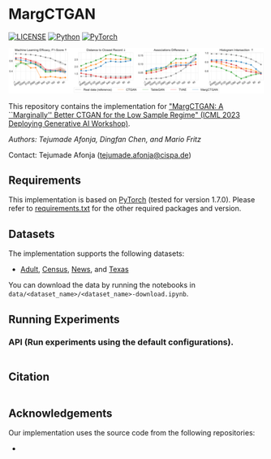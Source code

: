 # MargCTGAN
[![LICENSE](https://img.shields.io/badge/license-MIT-green?style=flat-square)](LICENSE)
[![Python](https://img.shields.io/badge/python-3.6-blue.svg?style=flat-square)](https://www.python.org/)
[![PyTorch](https://img.shields.io/badge/PyTorch-1.7.0-orange)](https://pytorch.org/)

![image](metrics_averaged.png)

This repository contains the implementation for ["MargCTGAN: A ``Marginally'' Better CTGAN for the Low Sample Regime" (ICML 2023 Deploying Generative AI Workshop)](https://openreview.net/pdf?id=4apndCCMv4).

*Authors: Tejumade Afonja, Dingfan Chen, and Mario Fritz*

Contact: Tejumade Afonja ([tejumade.afonja@cispa.de](mailto:tejumade.afonja@cispa.de))


## Requirements
This implementation is based on [PyTorch](https://www.anaconda.com/download/) (tested for version 1.7.0). Please refer to [requirements.txt](requirements.txt) for the other required packages and version.  

## Datasets
The implementation supports the following datasets:
- [Adult](), [Census](), [News](), and [Texas]()

You can download the data by running the notebooks in `data/<dataset_name>/<dataset_name>-download.ipynb`.

## Running Experiments
### API (Run experiments using the default configurations).
``` \ 
```

## Citation
```bibtex

```

## Acknowledgements
Our implementation uses the source code from the following repositories:
- []()

